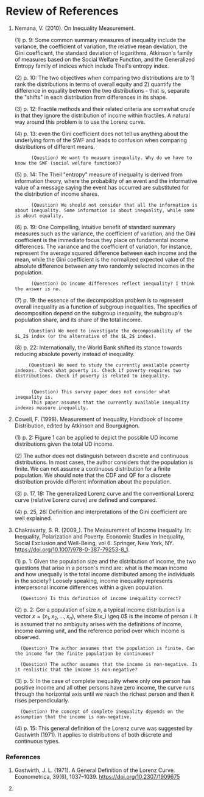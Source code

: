 # Review of References

1. Nemana, V. (2010). On Inequality Measurement.

   (1) p. 9: Some common summary measures of inequality include the variance, the coefficient of variation, the relative mean deviation,
            the Gini coefficient, the standard deviation of logarithms, Atkinson's family of measures based on the Social Welfare Function,
            and the Generalized Entropy family of indices which include Theil's entropy index.
   
   (2) p. 10: The two objectives when comparing two distributions are to 1) rank the distributions in terms of overall equity and 2)
             quantify the difference in equality between the two distributions - that is, separate the "shifts" in each distribution from
             differences in its shape.

   (3) p. 12: Fractile methods and their related criteria are somewhat crude in that they ignore the distribution of income within fractiles.
              A natural way around this problem is to use the Lorenz curve.
   
   (4) p. 13: even the Gini coefficient does not tell us anything about the underlying form of the SWF and leads to confusion when comparing distributions of different means.

             (Question) We want to measure inequality. Why do we have to know the SWF (social welfare function)?

   (5) p. 14: The Theil "entropy" measure of inequality is derived from information theory, where the probability of an event and the informative value of a message
             saying the event has occurred are substituted for the distribution of income shares.

             (Question) We should not consider that all the information is about inequality. Some information is about inequality, while some is about equality.

   (6) p. 19: One Compelling, intuitive benefit of standard summary measures such as the variance, the coefficient of variation, and the Gini coefficient is the immediate
             focus they place on fundamental income differences. The variance and the coefficient of variation, for instance, represent the average squared difference
             between each income and the mean, while the Gini coefficient is the normalized expected value of the absolute difference between any two randomly selected
             incomes in the population.

             (Question) Do income differences reflect inequality? I think the answer is no.

   (7) p. 19: the essence of the decomposition problem is to represent overall inequality as a function of subgroup inequalities.
             The specifics of decomposition depend on the subgroup inequality, the subgroup's population share, and its share of the total income.

            (Question) We need to investigate the decomposability of the $L_2$ index (or the alternative of the $L_2$ index).

   (8) p. 22: Internationally, the World Bank shifted its stance towards reducing absolute poverty instead of inequality.

            (Question) We need to study the currently available poverty indexes. Check what poverty is. Check if poverty requires two distributions. Check if poverty is related to inequality.


             (Question) This survey paper does not consider what inequality is.
             This paper assumes that the currently available inequality indexes measure inequality.

2. Cowell, F. (1998). Measurement of Inequality, Handbook of Income Distribution, edited by Atkinson and Bourguignon.

    (1) p. 2: Figure 1 can be applied to depict the possible UD income distributions given the total UD income.

    (2) The author does not distinguish between discrete and continuous distributions.
        In most cases, the author considers that the population is finite.
        We can not assume a continuous distribution for a finite population.
        We should note that the CDF and QF for a discrete distribution provide different information about the population.

    (3) p. 17, 18: The generalized Lorenz curve and the conventional Lorenz curve (relative Lorenz curve) are defined and compared.

    (4) p. 25, 26: Definition and interpretations of the Gini coefficient are well explained.

3. Chakravarty, S. R. (2009_).  The Measurement of Income Inequality. In: Inequality, Polarization and Poverty. Economic Studies in Inequality, Social Exclusion and Well-Being, vol 6. Springer, New York, NY. https://doi.org/10.1007/978-0-387-79253-8_1.

    (1) p. 1: Given the population size and the distribution of income, the two questions that arise in a person's mind are:
              what is the mean income and how unequally is the total income distributed among the individuals in the society?
              Loosely speaking, income inequality represents interpersonal income differences within a given population.

         (Question) Is this definition of income inequality correct?
   
   (2) p. 2: Gor a population of size $n$, a typical income distribution is a vector $x = \left( x_1, x_2, \dots, x_n \right)$,
             where $\x_i \geq 0$ is the income of person $i$. It is assumed that no ambiguity arises with the definitions of income,
             income earning unit, and the reference period over which income is observed.
   
         (Question) The author assumes that the population is finite. Can the income for the finite population be continuous?

         (Question) The author assumes that the income is non-negative. Is it realistic that the income is non-negative?

   (3) p. 5: In the case of complete inequality where only one person has positive income and all other persons have zero income,
             the curve runs through the horizontal axis until we reach the richest person and then it rises perpendicularly.

         (Question) The concept of complete inequality depends on the assumption that the income is non-negative.

   (4) p. 15: This general definition of the Lorenz curve was suggested by Gastwirth (1971).
              It applies to distributions of both discrete and continuous types.

### References

1. Gastwirth, J. L. (1971). A General Definition of the Lorenz Curve. Econometrica, 39(6), 1037–1039. https://doi.org/10.2307/1909675
   
3. 
   
